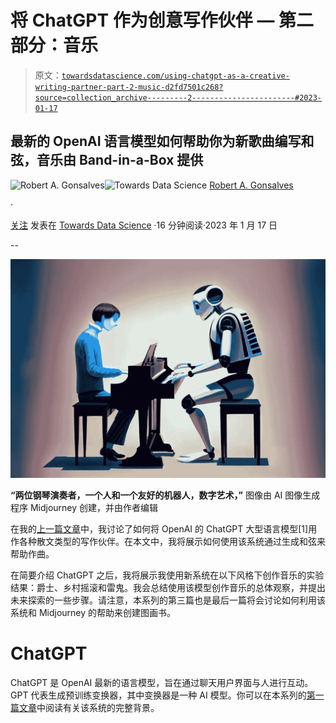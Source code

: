 # 将 ChatGPT 作为创意写作伙伴 — 第二部分：音乐

> 原文：[`towardsdatascience.com/using-chatgpt-as-a-creative-writing-partner-part-2-music-d2fd7501c268?source=collection_archive---------2-----------------------#2023-01-17`](https://towardsdatascience.com/using-chatgpt-as-a-creative-writing-partner-part-2-music-d2fd7501c268?source=collection_archive---------2-----------------------#2023-01-17)

## 最新的 OpenAI 语言模型如何帮助你为新歌曲编写和弦，音乐由 Band-in-a-Box 提供

[](https://robgon.medium.com/?source=post_page-----d2fd7501c268--------------------------------)![Robert A. Gonsalves](https://robgon.medium.com/?source=post_page-----d2fd7501c268--------------------------------)[](https://towardsdatascience.com/?source=post_page-----d2fd7501c268--------------------------------)![Towards Data Science](https://towardsdatascience.com/?source=post_page-----d2fd7501c268--------------------------------) [Robert A. Gonsalves](https://robgon.medium.com/?source=post_page-----d2fd7501c268--------------------------------)

·

[关注](https://medium.com/m/signin?actionUrl=https%3A%2F%2Fmedium.com%2F_%2Fsubscribe%2Fuser%2Fc97e6c73c13c&operation=register&redirect=https%3A%2F%2Ftowardsdatascience.com%2Fusing-chatgpt-as-a-creative-writing-partner-part-2-music-d2fd7501c268&user=Robert+A.+Gonsalves&userId=c97e6c73c13c&source=post_page-c97e6c73c13c----d2fd7501c268---------------------post_header-----------) 发表在 [Towards Data Science](https://towardsdatascience.com/?source=post_page-----d2fd7501c268--------------------------------) ·16 分钟阅读·2023 年 1 月 17 日[](https://medium.com/m/signin?actionUrl=https%3A%2F%2Fmedium.com%2F_%2Fvote%2Ftowards-data-science%2Fd2fd7501c268&operation=register&redirect=https%3A%2F%2Ftowardsdatascience.com%2Fusing-chatgpt-as-a-creative-writing-partner-part-2-music-d2fd7501c268&user=Robert+A.+Gonsalves&userId=c97e6c73c13c&source=-----d2fd7501c268---------------------clap_footer-----------)

--

[](https://medium.com/m/signin?actionUrl=https%3A%2F%2Fmedium.com%2F_%2Fbookmark%2Fp%2Fd2fd7501c268&operation=register&redirect=https%3A%2F%2Ftowardsdatascience.com%2Fusing-chatgpt-as-a-creative-writing-partner-part-2-music-d2fd7501c268&source=-----d2fd7501c268---------------------bookmark_footer-----------)![](img/edee1548994dd1f36550a9533a9397b5.png)

**“两位钢琴演奏者，一个人和一个友好的机器人，数字艺术，”** 图像由 AI 图像生成程序 Midjourney 创建，并由作者编辑

在我的[上一篇文章](https://medium.com/towards-data-science/using-chatgpt-as-a-creative-writing-partner-part-1-prose-dc9a9994d41f)中，我讨论了如何将 OpenAI 的 ChatGPT 大型语言模型[1]用作各种散文类型的写作伙伴。在本文中，我将展示如何使用该系统通过生成和弦来帮助作曲。

在简要介绍 ChatGPT 之后，我将展示我使用新系统在以下风格下创作音乐的实验结果：爵士、乡村摇滚和雷鬼。我会总结使用该模型创作音乐的总体观察，并提出未来探索的一些步骤。请注意，本系列的第三篇也是最后一篇将会讨论如何利用该系统和 Midjourney 的帮助来创建图画书。

# ChatGPT

ChatGPT 是 OpenAI 最新的语言模型，旨在通过聊天用户界面与人进行互动。GPT 代表生成预训练变换器，其中变换器是一种 AI 模型。你可以在本系列的[第一篇文章](https://medium.com/towards-data-science/using-chatgpt-as-a-creative-writing-partner-part-1-prose-dc9a9994d41f)中阅读有关该系统的完整背景。
